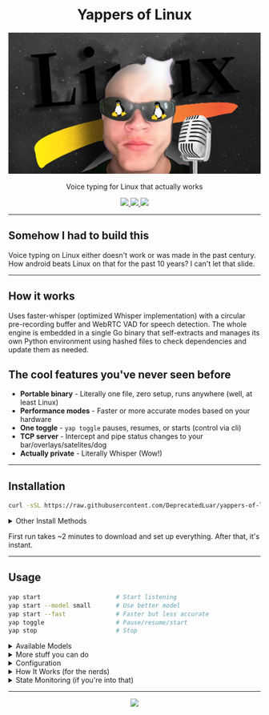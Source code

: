 <H1 align="center">
  Yappers of Linux
</H1>

<p align="center">
  <img src="other/assets/yappers-of-linux-banner.png"/>
</p>

<p align="center">Voice typing for Linux that actually works</p>

<p align="center">
  <a href="https://github.com/DeprecatedLuar/yappers-of-linux/stargazers">
    <img src="https://img.shields.io/github/stars/DeprecatedLuar/yappers-of-linux?style=for-the-badge&logo=github&color=1f6feb&logoColor=white&labelColor=black"/>
  </a>
  <a href="https://github.com/DeprecatedLuar/yappers-of-linux/releases">
    <img src="https://img.shields.io/github/v/release/DeprecatedLuar/yappers-of-linux?style=for-the-badge&logo=go&color=00ADD8&logoColor=white&labelColor=black"/>
  </a>
  <a href="https://github.com/DeprecatedLuar/yappers-of-linux/blob/main/LICENSE">
    <img src="https://img.shields.io/github/license/DeprecatedLuar/yappers-of-linux?style=for-the-badge&color=green&labelColor=black"/>
  </a>
</p>

---

## Somehow I had to build this

Voice typing on Linux either doesn't work or was made in the past century. How android beats Linux on that for the past 10 years? I can't let that slide.

---

## How it works

Uses faster-whisper (optimized Whisper implementation) with a circular pre-recording buffer and WebRTC VAD for speech detection. The whole engine is embedded in a single Go binary that self-extracts and manages its own Python environment using hashed files to check dependencies and update them as needed.

## The cool features you've never seen before

- **Portable binary** - Literally one file, zero setup, runs anywhere (well, at least Linux)
- **Performance modes** - Faster or more accurate modes based on your hardware
- **One toggle** - `yap toggle` pauses, resumes, or starts (control via cli)
- **TCP server** - Intercept and pipe status changes to your bar/overlays/satelites/dog
- **Actually private** - Literally Whisper (Wow!)

---

## Installation

```bash
curl -sSL https://raw.githubusercontent.com/DeprecatedLuar/yappers-of-linux/main/install.sh | bash
```

<details>
<summary>Other Install Methods</summary>

<br>

**Manual Install**
```bash
# Download binary from releases
wget https://github.com/DeprecatedLuar/yappers-of-linux/releases/latest/download/yap
chmod +x yap
sudo mv yap /usr/local/bin/
yap start  # Auto-installs everything
```

**Build From Source**
```bash
git clone https://github.com/DeprecatedLuar/yappers-of-linux.git
cd yappers-of-linux
go build -o yap cmd/main.go
./yap start
```

**System Requirements**:
- `python3` (3.10+)
- `portaudio19-dev` (for mic access)
- `ydotool` + `ydotoold` (Wayland) OR `xdotool` (X11)

</details>

First run takes ~2 minutes to download and set up everything. After that, it's instant.

---

## Usage

```bash
yap start                     # Start listening
yap start --model small       # Use better model
yap start --fast              # Faster but less accurate
yap toggle                    # Pause/resume/start
yap stop                      # Stop
```

<details>
<summary>Available Models</summary>

<br>

Models auto-download on first use:

| Model  | Size   | Speed      | Accuracy |
|--------|--------|------------|----------|
| tiny   | ~75MB  | Fastest    | Basic    |
| base   | ~150MB | Fast       | Good     |
| small  | ~500MB | Balanced   | Better   |
| medium | ~1.5GB | Slow       | Great    |
| large  | ~3GB   | Slowest    | Best     |

</details>

<details>
<summary>More stuff you can do</summary>

<br>

```bash
yap start --device cuda       # Use GPU instead
yap start --language es       # Spanish (or any other language)
yap start --tcp               # Enable state server on port 12322
yap start --no-typing         # Just prints to terminal, doesn't type
yap models                    # See what models you have
yap config                    # Open config in your editor
```

</details>

<details>
<summary>Configuration</summary>

<br>

Config file lives at `~/.config/yappers-of-linux/config.toml` and gets created on first run.

```toml
notifications = "start,urgent"   # When to notify you
model = "tiny"                   # Which model to use
device = "cpu"                   # cpu or cuda
language = "en"                  # What language you're speaking
fast_mode = false                # Trade accuracy for speed
```

Run `yap help config` if you want all the details.

</details>

<details>
<summary>How It Works (for the nerds)</summary>

<br>

**The trick**: Keeps a 1.5-second audio buffer running constantly. When voice detection kicks in, it grabs that buffer first so your opening words aren't lost.

**What happens**:
1. Always recording to a circular buffer
2. Voice detected → saves buffer + keeps going
3. You stop talking for 0.8s → triggers transcription
4. Whisper does its thing → types the text

**Why it just works**: The binary has the entire Python engine baked in. First run unpacks it, sets up a venv, installs what it needs. Updates handle dependency changes on their own. You never mess with Python directly.

</details>

<details>
<summary>State Monitoring (if you're into that)</summary>

<br>

Want to plug this into your status bar or a desktop widget?

```bash
yap start --tcp        # Starts on port 12322
nc 127.0.0.1 12322     # Test it out
```

Spits out JSON with the current state. Inspired by [Kanata's TCP port](https://github.com/jtroo/kanata).

</details>

---

<p align="center">
  <a href="https://github.com/DeprecatedLuar/yappers-of-linux/issues">
    <img src="https://img.shields.io/badge/Found%20a%20bug%3F-Report%20it!-red?style=for-the-badge&logo=github&logoColor=white&labelColor=black"/>
  </a>
</p>
